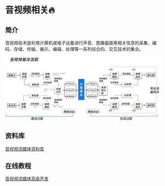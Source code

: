 # 音视频相关🔥
## 简介
音视频技术是利用计算机或电子设备进行声音、图像画面等相关信息的采集、编码、存储、传输、展示、编辑、处理等一系列综合的、交互技术的集合。

<div align="center"><img src="../../assets/img/media/base-flow.png" width="800px"></div>

## 资料库
[音视频流媒体资料库](https://github.com/0voice/audio_video_streaming)

## 在线教程
[音视频流媒体高级开发](https://ke.qq.com/course/3202131?flowToken=1042177#term_id=103329919)